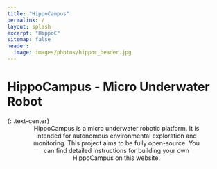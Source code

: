 ```yaml
---
title: "HippoCampus"
permalink: /
layout: splash
excerpt: "HippoC"
sitemap: false
header:
  image: images/photos/hippoc_header.jpg
---
```

<h1>HippoCampus - Micro Underwater Robot</h1>
{: .text-center}

<div style="margin-left:10%; margin-right:10%; text-align: center">
HippoCampus is a micro underwater robotic platform. It is intended for autonomous environmental exploration and monitoring. This project aims to be fully open-source. You can find detailed instructions for building your own HippoCampus on this website.
</div>


